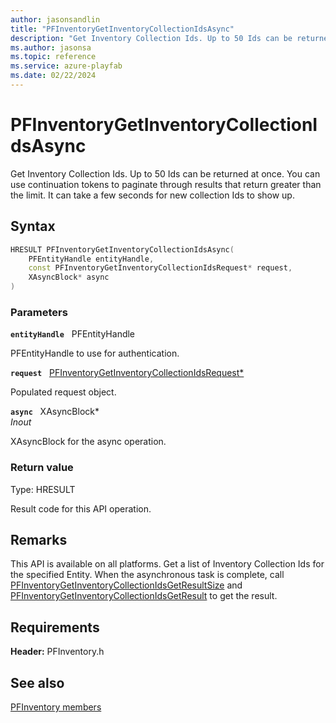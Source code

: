 ```yaml
---
author: jasonsandlin
title: "PFInventoryGetInventoryCollectionIdsAsync"
description: "Get Inventory Collection Ids. Up to 50 Ids can be returned at once. You can use continuation tokens to paginate through results that return greater than the limit. It can take a few seconds for new collection Ids to show up."
ms.author: jasonsa
ms.topic: reference
ms.service: azure-playfab
ms.date: 02/22/2024
---
```


# PFInventoryGetInventoryCollectionIdsAsync  

Get Inventory Collection Ids. Up to 50 Ids can be returned at once. You can use continuation tokens to paginate through results that return greater than the limit. It can take a few seconds for new collection Ids to show up.  

## Syntax  
  
```cpp
HRESULT PFInventoryGetInventoryCollectionIdsAsync(  
    PFEntityHandle entityHandle,  
    const PFInventoryGetInventoryCollectionIdsRequest* request,  
    XAsyncBlock* async  
)  
```  
  
### Parameters  
  
**`entityHandle`** &nbsp; PFEntityHandle  
  
PFEntityHandle to use for authentication.  
  
**`request`** &nbsp; [PFInventoryGetInventoryCollectionIdsRequest*](../../pfinventorytypes/structs/pfinventorygetinventorycollectionidsrequest.md)  
  
Populated request object.  
  
**`async`** &nbsp; XAsyncBlock*  
*_Inout_*  
  
XAsyncBlock for the async operation.  
  
  
### Return value
Type: HRESULT
  
Result code for this API operation.
  
## Remarks  
  
This API is available on all platforms. Get a list of Inventory Collection Ids for the specified Entity. When the asynchronous task is complete, call [PFInventoryGetInventoryCollectionIdsGetResultSize](pfinventorygetinventorycollectionidsgetresultsize.md) and [PFInventoryGetInventoryCollectionIdsGetResult](pfinventorygetinventorycollectionidsgetresult.md) to get the result.
  
## Requirements  
  
**Header:** PFInventory.h
  
## See also  
[PFInventory members](../pfinventory_members.md)  

  
  
